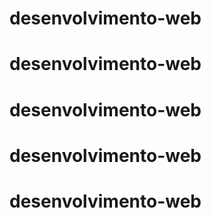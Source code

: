 # desenvolvimento-web
# desenvolvimento-web
# desenvolvimento-web
# desenvolvimento-web
# desenvolvimento-web

